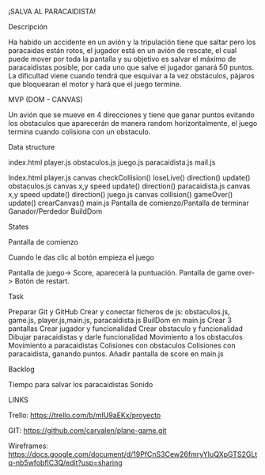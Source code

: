 ¡SALVA AL PARACAIDISTA!

Descripción

Ha habido un accidente en un avión y la tripulación tiene que saltar pero los paracaidas están rotos, el jugador está en un avión de rescate, el cual puede mover por toda la pantalla y su objetivo es salvar el máximo de paracaidistas posible, por cada uno que salve el jugador ganará 50 puntos. La dificultad viene cuando tendrá que esquivar a la vez obstáculos, pájaros que bloquearan el motor y hará que el juego termine. 

MVP  (DOM - CANVAS)

Un avión que se mueve en 4 direcciones y tiene que ganar puntos evitando los obstaculos que aparecerán de manera random horizontalmente, el juego termina cuando colisiona con un obstaculo. 

Data structure

index.html
player.js
obstaculos.js
juego.js
paracaidista.js
mail.js

Index.html
player.js
canvas
checkCollision()
loseLive()
direction()
update()
obstaculos.js
canvas
x,y
speed
update()
direction()
paracaidista.js
canvas
x,y
speed
update()
direction()
juego.js
canvas
collision()
gameOver()
update()
crearCanvas()
main.js
Pantalla de comienzo/Pantalla de terminar
Ganador/Perdedor
BuildDom



States

Pantalla de comienzo

Cuando le das clic al botón empieza el juego

Pantalla de juego-> Score, aparecerá la puntuación.
Pantalla de game over-> Botón de restart.

Task

Preparar Git y GitHub
Crear y conectar ficheros de js: obstaculos.js, game.js, player.js,main.js, paracaidista.js
BuilDom en main.js
Crear 3 pantallas
Crear jugador y funcionalidad
Crear obstaculo y funcionalidad
Dibujar paracaidistas y darle funcionalidad
Movimiento a los obstaculos
Movimiento a paracaidistas
Colisiones con obstaculos
Colisiones con paracaidista, ganando puntos.
Añadir pantalla de score en main.js


Backlog 

Tiempo para salvar los paracaidistas
Sonido


LINKS

Trello:
https://trello.com/b/mIU9aEKx/proyecto

GIT:
https://github.com/carvalen/plane-game.git

Wireframes:
https://docs.google.com/document/d/19PfCnS3Cew26fmryYIuQXpGTS2GLtq-nb5wfobflC3Q/edit?usp=sharing


